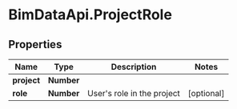 # BimDataApi.ProjectRole

## Properties

Name | Type | Description | Notes
------------ | ------------- | ------------- | -------------
**project** | **Number** |  | 
**role** | **Number** | User&#39;s role in the project | [optional] 


